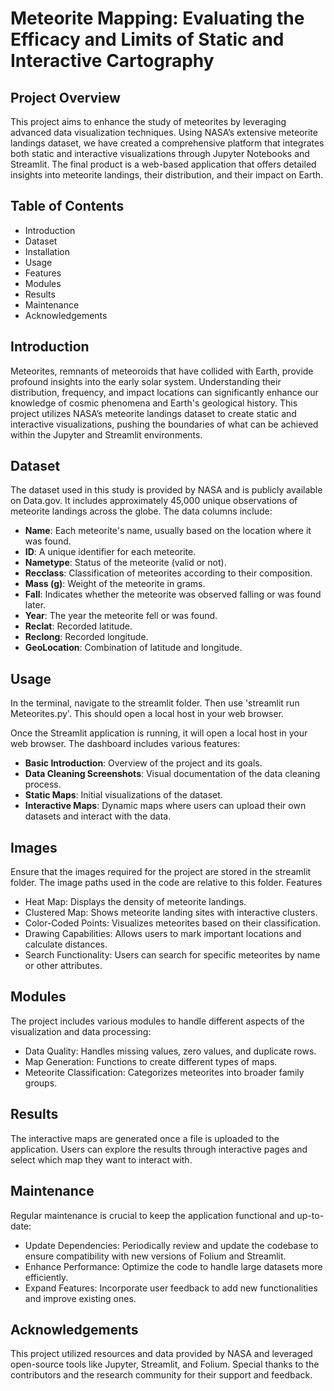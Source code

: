 # Meteorite Mapping: Evaluating the Efficacy and Limits of Static and Interactive Cartography

## Project Overview

This project aims to enhance the study of meteorites by leveraging advanced data visualization techniques. Using NASA’s extensive meteorite landings dataset, we have created a comprehensive platform that integrates both static and interactive visualizations through Jupyter Notebooks and Streamlit. The final product is a web-based application that offers detailed insights into meteorite landings, their distribution, and their impact on Earth.

## Table of Contents

- Introduction
- Dataset
- Installation
- Usage
- Features
- Modules
- Results
- Maintenance 
- Acknowledgements

## Introduction

Meteorites, remnants of meteoroids that have collided with Earth, provide profound insights into the early solar system. Understanding their distribution, frequency, and impact locations can significantly enhance our knowledge of cosmic phenomena and Earth's geological history. This project utilizes NASA’s meteorite landings dataset to create static and interactive visualizations, pushing the boundaries of what can be achieved within the Jupyter and Streamlit environments.
## Dataset

The dataset used in this study is provided by NASA and is publicly available on Data.gov. It includes approximately 45,000 unique observations of meteorite landings across the globe. The data columns include:

- **Name**: Each meteorite's name, usually based on the location where it was found.
- **ID**: A unique identifier for each meteorite.
- **Nametype**: Status of the meteorite (valid or not).
- **Recclass**: Classification of meteorites according to their composition.
- **Mass (g)**: Weight of the meteorite in grams.
- **Fall**: Indicates whether the meteorite was observed falling or was found later.
- **Year**: The year the meteorite fell or was found.
- **Reclat**: Recorded latitude.
- **Reclong**: Recorded longitude.
- **GeoLocation**: Combination of latitude and longitude.

## Usage

In the terminal, navigate to the streamlit folder. Then use 'streamlit run Meteorites.py'. This should open a local host in your web browser.

Once the Streamlit application is running, it will open a local host in your web browser. The dashboard includes various features:

- **Basic Introduction**: Overview of the project and its goals.
- **Data Cleaning Screenshots**: Visual documentation of the data cleaning process.
- **Static Maps**: Initial visualizations of the dataset.
- **Interactive Maps**: Dynamic maps where users can upload their own datasets and interact with the data.

## Images

Ensure that the images required for the project are stored in the streamlit folder. The image paths used in the code are relative to this folder.
Features

- Heat Map: Displays the density of meteorite landings.
- Clustered Map: Shows meteorite landing sites with interactive clusters.
- Color-Coded Points: Visualizes meteorites based on their classification.
- Drawing Capabilities: Allows users to mark important locations and calculate distances.
- Search Functionality: Users can search for specific meteorites by name or other attributes.

## Modules

The project includes various modules to handle different aspects of the visualization and data processing:

- Data Quality: Handles missing values, zero values, and duplicate rows.
- Map Generation: Functions to create different types of maps.
- Meteorite Classification: Categorizes meteorites into broader family groups.

## Results

The interactive maps are generated once a file is uploaded to the application. Users can explore the results through interactive pages and select which map they want to interact with.

## Maintenance

Regular maintenance is crucial to keep the application functional and up-to-date:

- Update Dependencies: Periodically review and update the codebase to ensure compatibility with new versions of Folium and Streamlit.
- Enhance Performance: Optimize the code to handle large datasets more efficiently.
- Expand Features: Incorporate user feedback to add new functionalities and improve existing ones.

## Acknowledgements

This project utilized resources and data provided by NASA and leveraged open-source tools like Jupyter, Streamlit, and Folium. Special thanks to the contributors and the research community for their support and feedback.


